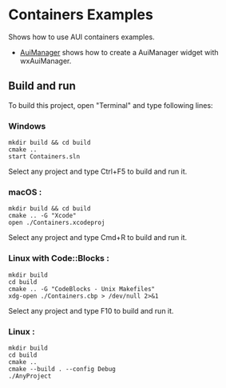 # Containers Examples

Shows how to use AUI containers examples.

* [AuiManager](AuiManager/README.md) shows how to create a AuiManager widget with wxAuiManager.

## Build and run

To build this project, open "Terminal" and type following lines:

### Windows
``` shell
mkdir build && cd build
cmake ..
start Containers.sln
```

Select any project and type Ctrl+F5 to build and run it.

### macOS :

``` shell
mkdir build && cd build
cmake .. -G "Xcode"
open ./Containers.xcodeproj
```

Select any project and type Cmd+R to build and run it.

### Linux with Code::Blocks :

``` shell
mkdir build
cd build
cmake .. -G "CodeBlocks - Unix Makefiles"
xdg-open ./Containers.cbp > /dev/null 2>&1
```

Select any project and type F10 to build and run it.

### Linux :

``` shell
mkdir build
cd build
cmake ..
cmake --build . --config Debug
./AnyProject
```
